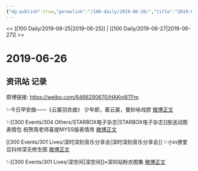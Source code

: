 ```yaml
---
{"dg-publish":true,"permalink":"/100-daily/2019-06-26/","title":"2019-06-26"}
---
```



<< [[100 Daily/2019-06-25\|2019-06-25]] | [[100 Daily/2019-06-27\|2019-06-27]] >>

# 2019-06-26

## 资讯站 记录

原博链接: https://weibo.com/6466290670/HAKnj8TFm

✨今日早安曲——《云裳羽衣曲》
少年郎，着云裳，曼妙咏戏腔
[微博正文](https://m.weibo.cn/6466290670/4387349217375828)

✨[[300 Events/304 Others/STARBOX电子杂志\|STARBOX电子杂志]]放送动图表情包
祝贺周老师喜提MYSS版表情帝
[微博正文](https://m.weibo.cn/6466290670/4387507091006777)

[[300 Events/301 Lives/深时深刻音乐分享会\|深时深刻音乐分享会]]
✨小in撩爱豆抖帅深无修生图
[微博正文](https://m.weibo.cn/6466290670/4387513801969930)

✨[[300 Events/301 Lives/深空间\|深空间]]•深圳站粉衣图集
[微博正文](https://m.weibo.cn/6466290670/4387574833684648)

